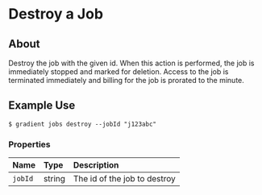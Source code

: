 # Destroy a Job

## About

Destroy the job with the given id. When this action is performed, the job is immediately stopped and marked for deletion. Access to the job is terminated immediately and billing for the job is prorated to the minute.

## Example Use

```text
$ gradient jobs destroy --jobId "j123abc"
```

### **Properties**

| Name | Type | Description |
| :--- | :--- | :--- |
| `jobId` | string | The id of the job to destroy |

